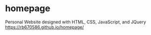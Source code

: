 # homepage
Personal Website designed with HTML, CSS, JavaScript, and JQuery
https://rb670586.github.io/homepage/
